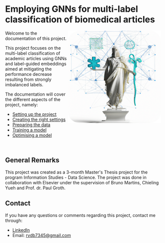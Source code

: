 # Employing GNNs for multi-label classification of biomedical articles

<img align="right" width="300" height="300" src="frontpagerounded.png">

Welcome to the documentation of this project.

This project focuses on the multi-label classification of academic articles using GNNs and label-guided embeddings aimed
at
mitigating the performance decrease resulting from strongly imbalanced labels.

The documentation will cover the different aspects of the project, namely:

- [Setting up the project](project_installation.md)
- [Creating the right settings](settings.md)
- [Preparing the data](preparing_data.md)
- [Training a model](training.md)
- [Optimising a model](optimization.md)

<br clear="left"/>

## General Remarks

This project was created as a 3-month Master's Thesis project for the program Information Studies - Data Science.
The project was done in collaboration with Elsevier under the supervision of Bruno Martins, Chieling Yueh and Prof. dr.
Paul Groth.

## Contact

If you have any questions or comments regarding this project, contact me through:

- [LinkedIn](https://www.linkedin.com/in/robin-van-den-berg-091602149/)
- Email: rvdb7345@gmail.com